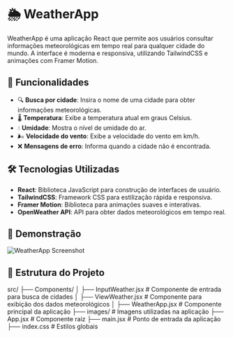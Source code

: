 # 🌦️ WeatherApp

WeatherApp é uma aplicação React que permite aos usuários consultar informações meteorológicas em tempo real para qualquer cidade do mundo. A interface é moderna e responsiva, utilizando TailwindCSS e animações com Framer Motion.

## 🚀 Funcionalidades

- 🔍 **Busca por cidade**: Insira o nome de uma cidade para obter informações meteorológicas.
- 🌡️ **Temperatura**: Exibe a temperatura atual em graus Celsius.
- 💧 **Umidade**: Mostra o nível de umidade do ar.
- 🌬️ **Velocidade do vento**: Exibe a velocidade do vento em km/h.
- ❌ **Mensagens de erro**: Informa quando a cidade não é encontrada.

## 🛠️ Tecnologias Utilizadas

- **React**: Biblioteca JavaScript para construção de interfaces de usuário.
- **TailwindCSS**: Framework CSS para estilização rápida e responsiva.
- **Framer Motion**: Biblioteca para animações suaves e interativas.
- **OpenWeather API**: API para obter dados meteorológicos em tempo real.

## 📸 Demonstração

![WeatherApp Screenshot](https://via.placeholder.com/800x400?text=WeatherApp+Screenshot)

## 📂 Estrutura do Projeto

src/
├── Components/
│   ├── InputWeather.jsx   # Componente de entrada para busca de cidades
│   ├── ViewWeather.jsx    # Componente para exibição dos dados meteorológicos
│   ├── WeatherApp.jsx     # Componente principal da aplicação
├── images/                # Imagens utilizadas na aplicação
├── App.jsx                # Componente raiz
├── main.jsx               # Ponto de entrada da aplicação
├── index.css              # Estilos globais

